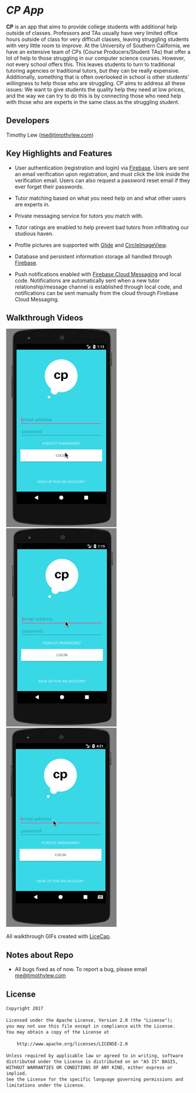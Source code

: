 # *CP App*

**CP** is an app that aims to provide college students with additional help outside of classes.  Professors and TAs usually have very limited office hours outside of class for very difficult classes, leaving struggling students with very little room to improve.  At the University of Southern California, we have an extensive team of CPs (Course Producers/Student TAs) that offer a lot of help to those struggling in our computer science courses.  However, not every school offers this.  This leaves students to turn to traditional tutoring agencies or traditional tutors, but they can be really expensive.  Additionally, something that is often overlooked in school is other students' willingness to help those who are struggling.  CP aims to address all these issues: We want to give students the quality help they need at low prices, and the way we can try to do this is by connecting those who need help with those who are experts in the same class as the struggling student.

## Developers

Timothy Lew (me@timothylew.com)

## Key Highlights and Features

* User authentication (registration and login) via [Firebase](https://firebase.google.com). Users are sent an email verification upon registration, and must click the link inside the verification email.  Users can also request a password reset email if they ever forget their passwords.

* Tutor matching based on what you need help on and what other users are experts in.

* Private messaging service for tutors you match with.

* Tutor ratings are enabled to help prevent bad tutors from infiltrating our studious haven.

* Profile pictures are supported with [Glide](https://github.com/bumptech/glide) and [CircleImageView](https://github.com/hdodenhof/CircleImageView).

* Database and persistent information storage all handled through [Firebase](https://firebase.google.com).

* Push notifications enabled with [Firebase Cloud Messaging](https://firebase.google.com/docs/cloud-messaging/) and local code.  Notifications are automatically sent when a new tutor relationship/message channel is established through local code, and notifications can be sent manually from the cloud through Firebase Cloud Messaging.

## Walkthrough Videos

<img src='https://github.com/timothylew/CP_Android/blob/master/walkthroughs/Login1.gif' title='Login Walkthrough 1' width='' alt='Login Walkthrough 1' />
<img src='https://github.com/timothylew/CP_Android/blob/master/walkthroughs/Login2.gif' title='Login Walkthrough 2' width='' alt='Login Walkthrough 2' />
<img src='https://github.com/timothylew/CP_Android/blob/master/walkthroughs/Walkthrough%20(Update).gif' title='Overall Walkthrough' width='' alt='Overall Walkthrough' />

All walkthrough GIFs created with [LiceCap](http://www.cockos.com/licecap/).

## Notes about Repo

* All bugs fixed as of now. To report a bug, please email me@timothylew.com


## License

    Copyright 2017

    Licensed under the Apache License, Version 2.0 (the "License");
    you may not use this file except in compliance with the License.
    You may obtain a copy of the License at

        http://www.apache.org/licenses/LICENSE-2.0

    Unless required by applicable law or agreed to in writing, software
    distributed under the License is distributed on an "AS IS" BASIS,
    WITHOUT WARRANTIES OR CONDITIONS OF ANY KIND, either express or implied.
    See the License for the specific language governing permissions and
    limitations under the License.
